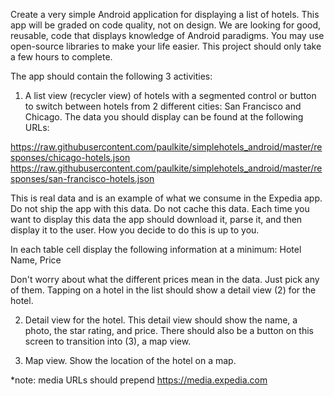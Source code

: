 Create a very simple Android application for displaying a list of hotels. This app will be graded on code quality, not on design. We are looking for good, reusable, code that displays knowledge of Android paradigms. You may use open-source libraries to make your life easier. This project should only take a few hours to complete.

The app should contain the following 3 activities:

1) A list view (recycler view) of hotels with a segmented control or button to switch between hotels from 2 different cities: San Francisco and Chicago. The data you should display can be found at the following URLs:

https://raw.githubusercontent.com/paulkite/simplehotels_android/master/responses/chicago-hotels.json
https://raw.githubusercontent.com/paulkite/simplehotels_android/master/responses/san-francisco-hotels.json

This is real data and is an example of what we consume in the Expedia app. Do not ship the app with this data. Do not cache this data. Each time you want to display this data the app should download it, parse it, and then display it to the user. How you decide to do this is up to you.

In each table cell display the following information at a minimum: Hotel Name, Price

Don't worry about what the different prices mean in the data. Just pick any of them. Tapping on a hotel in the list should show a detail view (2) for the hotel.


2) Detail view for the hotel. This detail view should show the name, a photo, the star rating, and price. There should also be a button on this screen to transition into (3), a map view.


3) Map view. Show the location of the hotel on a map.

*note: media URLs should prepend https://media.expedia.com
